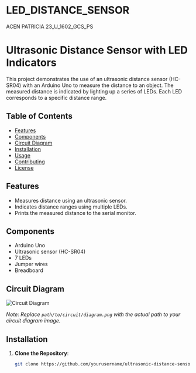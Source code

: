 # LED_DISTANCE_SENSOR
ACEN PATRICIA 23_U_1602_GCS_PS
# Ultrasonic Distance Sensor with LED Indicators

This project demonstrates the use of an ultrasonic distance sensor (HC-SR04) with an Arduino Uno to measure the distance to an object. The measured distance is indicated by lighting up a series of LEDs. Each LED corresponds to a specific distance range.

## Table of Contents

- [Features](#features)
- [Components](#components)
- [Circuit Diagram](#circuit-diagram)
- [Installation](#installation)
- [Usage](#usage)
- [Contributing](#contributing)
- [License](#license)

## Features

- Measures distance using an ultrasonic sensor.
- Indicates distance ranges using multiple LEDs.
- Prints the measured distance to the serial monitor.

## Components

- Arduino Uno
- Ultrasonic sensor (HC-SR04)
- 7 LEDs
- Jumper wires
- Breadboard

## Circuit Diagram

![Circuit Diagram](path/to/circuit/diagram.png)

*Note: Replace `path/to/circuit/diagram.png` with the actual path to your circuit diagram image.*

## Installation

1. **Clone the Repository**:
   ```sh
   git clone https://github.com/yourusername/ultrasonic-distance-sensor.git
